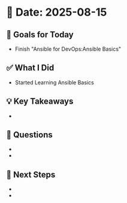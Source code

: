 # 📅 Date: 2025-08-15

## 🎯 Goals for Today

- Finish "Ansible for DevOps:Ansible Basics"

## ✅ What I Did

- Started Learning Ansible Basics

## 💡 Key Takeaways

-

## 🧠 Questions

-
-

## 📌 Next Steps

-
-

